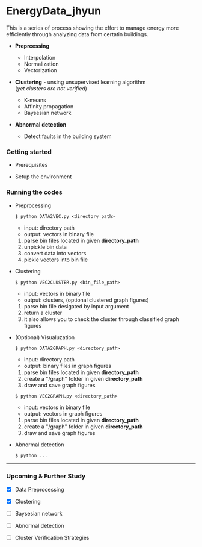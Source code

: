 # EnergyData_jhyun

This is a series of process showing the effort to manage energy more efficiently through analyzing data from certatin buildings.

  * **Preprcessing**
    * Interpolation
    * Normalization
    * Vectorization
  
  * **Clustering** - unsing unsupervised learning algorithm  
      (_yet clusters are not verified_)
    * K-means
    * Affinity propagation
    * Baysesian network
    
  * **Abnormal detection**
    * Detect faults in the building system
    

### Getting started

* Prerequisites

* Setup the environment  

### Running the codes
 * Preprocessing   
   ```
   $ python DATA2VEC.py <directory_path>
   ```
   * input: directory path
   * output: vectors in binary file
    1. parse bin files located in given **directory_path**
    2. unpickle bin data
    3. convert data into vectors
    4. pickle vectors into bin file
    
 * Clustering   
   ```
   $ python VEC2CLUSTER.py <bin_file_path>
   ```
   * input: vectors in binary file
   * output: clusters, (optional clustered graph figures)
    1. parse bin file desigated by input argument
    2. return a cluster
    3. it also allows you to check the cluster through classified graph figures
    
 * (Optional) Visualuzation
   ```
   $ python DATA2GRAPH.py <directory_path>
   ```
   * input: directory path
   * output: binary files in graph figures
    1. parse bin files located in given **directory_path**
    2. create a "/graph" folder in given **directory_path**
    3. draw and save graph figures
   
   ```
   $ python VEC2GRAPH.py <directory_path>
   ```
   * input: vectors in binary file
   * output: vectors in graph figures
    1. parse bin files located in given **directory_path**
    2. create a "/graph" folder in given **directory_path**
    3. draw and save graph figures
  
 * Abnormal detection   
   ```
   $ python ...
   ```
  
---
### Upcoming & Further Study
 - [x] Data Preprocessing
 - [x] Clustering
 - [ ] Baysesian network
 - [ ] Abnormal detection
 - [ ] Cluster Verification Strategies
  
  
  
